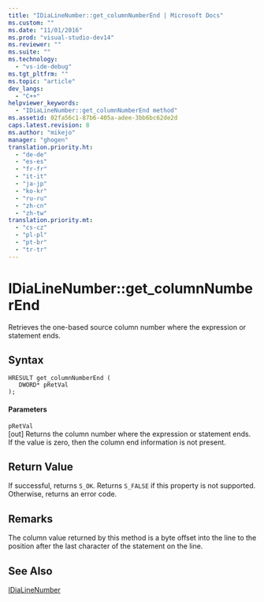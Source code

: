 ```yaml
---
title: "IDiaLineNumber::get_columnNumberEnd | Microsoft Docs"
ms.custom: ""
ms.date: "11/01/2016"
ms.prod: "visual-studio-dev14"
ms.reviewer: ""
ms.suite: ""
ms.technology: 
  - "vs-ide-debug"
ms.tgt_pltfrm: ""
ms.topic: "article"
dev_langs: 
  - "C++"
helpviewer_keywords: 
  - "IDiaLineNumber::get_columnNumberEnd method"
ms.assetid: 02fa56c1-87b6-405a-adee-3bb6bc62de2d
caps.latest.revision: 8
ms.author: "mikejo"
manager: "ghogen"
translation.priority.ht: 
  - "de-de"
  - "es-es"
  - "fr-fr"
  - "it-it"
  - "ja-jp"
  - "ko-kr"
  - "ru-ru"
  - "zh-cn"
  - "zh-tw"
translation.priority.mt: 
  - "cs-cz"
  - "pl-pl"
  - "pt-br"
  - "tr-tr"
---
```

# IDiaLineNumber::get_columnNumberEnd
Retrieves the one-based source column number where the expression or statement ends.  
  
## Syntax  
  
```cpp#  
HRESULT get_columnNumberEnd (   
   DWORD* pRetVal  
);  
```  
  
#### Parameters  
 `pRetVal`  
 [out] Returns the column number where the expression or statement ends. If the value is zero, then the column end information is not present.  
  
## Return Value  
 If successful, returns `S_OK`. Returns `S_FALSE` if this property is not supported. Otherwise, returns an error code.  
  
## Remarks  
 The column value returned by this method is a byte offset into the line to the position after the last character of the statement on the line.  
  
## See Also  
 [IDiaLineNumber](../../debugger/debug-interface-access/idialinenumber.md)